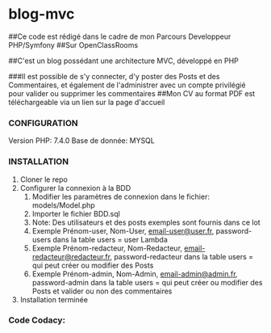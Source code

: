 # blog-mvc

##Ce code est rédigé dans le cadre de mon Parcours Developpeur PHP/Symfony
##Sur OpenClassRooms

##C'est un blog possédant une architecture MVC, développé en PHP

###Il est possible de s'y connecter, d'y poster des Posts et des Commentaires, et également de l'administrer avec un compte privilégié pour valider ou supprimer les commentaires
##Mon CV au format PDF est téléchargeable via un lien sur la page d'accueil

### CONFIGURATION

Version PHP: 7.4.0
Base de donnée: MYSQL

### INSTALLATION

1. Cloner le repo
2. Configurer la connexion à la BDD
   1. Modifier les paramètres de connexion dans le fichier: models/Model.php
   2. Importer le fichier BDD.sql
   3. Note: Des utilisateurs et des posts exemples sont fournis dans ce lot
   4. Exemple Prénom-user, Nom-User, email-user@user.fr, password-users dans la table users = user Lambda
   5. Exemple Prénom-redacteur, Nom-Redacteur, email-redacteur@redacteur.fr, password-redacteur dans la table users = qui peut créer ou modifier des Posts
   6. Exemple Prénom-admin, Nom-Admin, email-admin@admin.fr, password-admin dans la table users = qui peut créer ou modifier des Posts et valider ou non des commentaires
3. Installation terminée

### Code Codacy:
